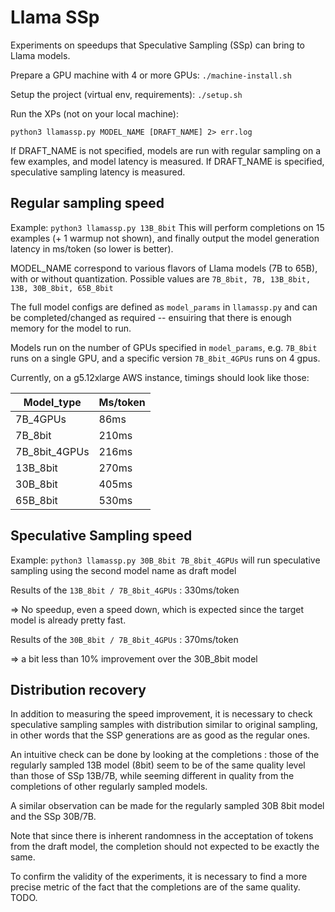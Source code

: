 # Llama SSp

Experiments on speedups that Speculative Sampling (SSp) can bring to Llama models.

Prepare a GPU machine with 4 or more GPUs: ``./machine-install.sh``

Setup the project (virtual env, requirements): ``./setup.sh``

Run the XPs (not on your local machine): 

```python3 llamassp.py MODEL_NAME [DRAFT_NAME] 2> err.log```

If DRAFT_NAME is not specified, models are run with regular sampling on a few examples, and model latency is measured.
If DRAFT_NAME is specified, speculative sampling latency is measured.

## Regular sampling speed
Example:
```python3 llamassp.py 13B_8bit```
This will perform completions on 15 examples (+ 1 warmup not shown), and finally output the model generation latency in ms/token (so lower is better).

MODEL_NAME correspond to various flavors of Llama models (7B to 65B), with or without quantization. Possible values are `7B_8bit, 7B, 13B_8bit, 13B, 30B_8bit, 65B_8bit`

The full model configs are defined as `model_params` in `llamassp.py` and can be completed/changed as required -- ensuiring that there is enough memory for the model to run.

Models run on the number of GPUs specified in `model_params`, e.g. `7B_8bit` runs on a single GPU, and a specific version `7B_8bit_4GPUs` runs on 4 gpus.

Currently, on a g5.12xlarge AWS instance, timings should look like those:


|Model_type | Ms/token|
|---|---|
|7B_4GPUs |  86ms|
|7B_8bit | 210ms|
|7B_8bit_4GPUs |  216ms|
|13B_8bit |  270ms|
|30B_8bit |  405ms|
|65B_8bit |  530ms|


## Speculative Sampling speed
Example:
```python3 llamassp.py 30B_8bit 7B_8bit_4GPUs```
will run speculative sampling using the second model name as draft model 

Results of the `13B_8bit / 7B_8bit_4GPUs` : 330ms/token

=> No speedup, even a speed down, which is expected since the target model is already pretty fast.

Results of the `30B_8bit / 7B_8bit_4GPUs` : 370ms/token

=>  a bit less than 10% improvement over the 30B_8bit model

## Distribution recovery
In addition to measuring the speed improvement, it is necessary to check speculative sampling samples with distribution similar to original sampling, in other words that the SSP generations are as good as the regular ones.

An intuitive check can be done by looking at the completions : those of the regularly sampled 13B model (8bit) seem to be of the same quality level than those of SSp 13B/7B, while seeming different in quality from the completions of other regularly sampled models.

A similar observation can be made for the regularly sampled 30B 8bit model and the SSp 30B/7B.

Note that since there is inherent randomness in the acceptation of tokens from the draft model, the completion should not expected to be exactly the same. 

To confirm the validity of the experiments, it is necessary to find a more precise metric of the fact that the completions are of the same quality. TODO. 

